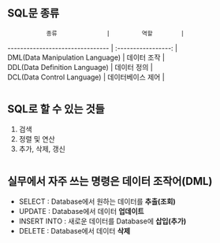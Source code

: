 ## SQL문 종류
               종류              |         역할        |  
-------------------------------- | :-----------------: |  
DML(Data Manipulation Language)  |   데이터 조작       |  
DDL(Data Definition Language)    |   데이터 정의       |  
DCL(Data Control Language)       |   데이터베이스 제어 |  

#
## SQL로 할 수 있는 것들
1. 검색  
2. 정렬 및 연산  
3. 추가, 삭제, 갱신  

#
## 실무에서 자주 쓰는 명령은 데이터 조작어(DML)
- SELECT : Database에서 원하는 데이터를 **추출(조회)**
- UPDATE : Database에서 데이터 **업데이트**
- INSERT INTO : 새로운 데이터를 Database에 **삽입(추가)**
- DELETE : Database에서 데이터 **삭제**

#
##
